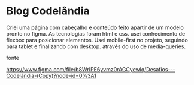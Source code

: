 <h1>Blog Codelândia</h1>

<p> Criei uma página com cabeçalho e conteúdo feito apartir de um modelo pronto no figma. As tecnologias foram html e css. usei conhecimento de flexbox para posicionar elementos. Usei mobile-first no projeto, seguindo para tablet e finalizando com desktop. através do uso de media-queries.</p>

<p> fonte<p>

https://www.figma.com/file/b8WrIPE6yvmz0rAGCyewlq/Desafios---Codelândia-(Copy)?node-id=0%3A1

